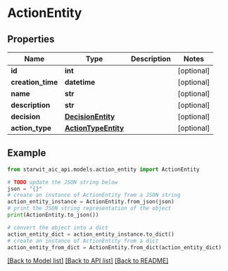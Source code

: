 # ActionEntity


## Properties

Name | Type | Description | Notes
------------ | ------------- | ------------- | -------------
**id** | **int** |  | [optional] 
**creation_time** | **datetime** |  | [optional] 
**name** | **str** |  | [optional] 
**description** | **str** |  | [optional] 
**decision** | [**DecisionEntity**](DecisionEntity.md) |  | [optional] 
**action_type** | [**ActionTypeEntity**](ActionTypeEntity.md) |  | [optional] 

## Example

```python
from starwit_aic_api.models.action_entity import ActionEntity

# TODO update the JSON string below
json = "{}"
# create an instance of ActionEntity from a JSON string
action_entity_instance = ActionEntity.from_json(json)
# print the JSON string representation of the object
print(ActionEntity.to_json())

# convert the object into a dict
action_entity_dict = action_entity_instance.to_dict()
# create an instance of ActionEntity from a dict
action_entity_from_dict = ActionEntity.from_dict(action_entity_dict)
```
[[Back to Model list]](../README.md#documentation-for-models) [[Back to API list]](../README.md#documentation-for-api-endpoints) [[Back to README]](../README.md)


